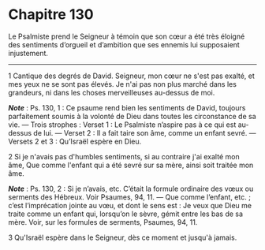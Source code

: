 # Chapitre 130

Le Psalmiste prend le Seigneur à témoin que son cœur a été très éloigné des sentiments d’orgueil et d’ambition que ses ennemis lui supposaient injustement.

***

1 Cantique des degrés de David. Seigneur, mon cœur ne s'est pas exalté, et mes yeux ne se sont pas élevés. Je n'ai pas non plus marché dans les grandeurs, ni dans les choses merveilleuses au-dessus de moi.

***Note*** :  Ps. 130, 1 : Ce psaume rend bien les sentiments de David, toujours parfaitement soumis à la volonté de Dieu dans toutes les circonstance de sa vie. ― Trois strophes : Verset 1 : Le Psalmiste n’aspire pas à ce qui est au-dessus de lui. ― Verset 2 : Il a fait taire son âme, comme un enfant sevré. ― Versets 2 et 3 : Qu’Israël espère en Dieu.


2 Si je n'avais pas d'humbles sentiments, si au contraire j'ai exalté mon âme, Que comme l'enfant qui a été sevré sur sa mère, ainsi soit traitée mon âme.

***Note*** :  Ps. 130, 2 : Si je n’avais, etc. C’était la formule ordinaire des vœux ou serments des Hébreux. Voir Psaumes, 94, 11. ― Que comme l’enfant, etc. ; c’est l’imprécation jointe au vœu, et dont le sens est : Je veux que Dieu me traite comme un enfant qui, lorsqu’on le sèvre, gémit entre les bas de sa mère. Voir, sur les formules de serments, Psaumes, 94, 11.


3 Qu'Israël espère dans le Seigneur, dès ce moment et jusqu'à jamais.


